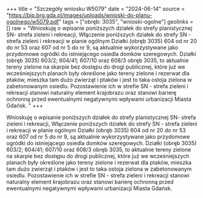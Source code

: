 +++
title = "Szczegóły wniosku W5079"
date = "2024-06-14"
source = "https://bip.brg.gda.pl/images/uploads/wnioski-do-planu-ogolnego/w5079.pdf"
tags = ["obręb: 3035", "wnioski-ogolne"]
geolinks = []
raw = "Wnioskuję o wpisanie poniższych działek do strefy planistycznej SN- strefa zieleni i rekreacji, Włączenie poniższych działek do strefy SN - strefa zieleni i rekreacji w planie ogólnym Działki (obręb 3035) 604 od nr 20 do nr 53 oraz 607 od nr 5 do nr 9, są aktualnie wykorzystywane jako przydomowe ogródki do istniejącego osiedla domków szeregowych. Działki (obręb 3035) 603/2; 604/41; 607/10 oraz 608/3 obręb 3035, to aktualnie tereny zielone na skarpie bez dostępu do drogi publicznej, które już we wcześniejszych planach były określone jako tereny zielone i rezerwat dla ptaków, mieszka tam dużo zwierząt i ptaków i jest to taka ostoja zielona w zabetonowanym osiedlu. Pozostawienie ich w strefie SN - strefa zieleni i rekreacji stanowi naturalny element krajobrazu oraz stanowi barierę ochronną przed ewentualnymi negatywnymi wpływami urbanizacji Miasta Gdańsk. "
+++

Wnioskuję o wpisanie poniższych działek do strefy planistycznej SN- strefa zieleni i
rekreacji, Włączenie poniższych działek do strefy SN - strefa zieleni i rekreacji w planie ogólnym
Działki (obręb 3035) 604 od nr 20 do nr 53 oraz 607 od nr 5 do nr 9, są aktualnie
wykorzystywane jako przydomowe ogródki do istniejącego osiedla domków szeregowych. Działki
(obręb 3035) 603/2; 604/41; 607/10 oraz 608/3 obręb 3035, to aktualnie tereny zielone na
skarpie bez dostępu do drogi publicznej, które już we wcześniejszych planach były określone
jako tereny zielone i rezerwat dla ptaków, mieszka tam dużo zwierząt i ptaków i jest to taka
ostoja zielona w zabetonowanym osiedlu. Pozostawienie ich w strefie SN - strefa zieleni i
rekreacji stanowi naturalny element krajobrazu oraz stanowi barierę ochronną przed
ewentualnymi negatywnymi wpływami urbanizacji Miasta Gdańsk.



